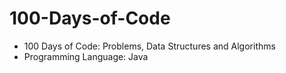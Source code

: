 # 100-Days-of-Code
 
 * 100 Days of Code: Problems, Data Structures and Algorithms
 * Programming Language: Java
